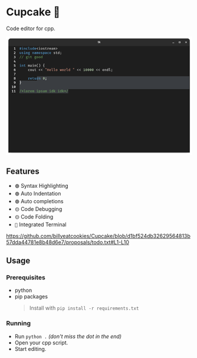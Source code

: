 # Cupcake 🧁

Code editor for cpp.

![something](.github/res/screenshot.png)

## Features

- `🟢` Syntax Highlighting
- `🟢` Auto Indentation
- `🟢` Auto completions
- `🟡` Code Debugging
- `🟡` Code Folding
- `🔴` Integrated Terminal

https://github.com/billyeatcookies/Cupcake/blob/d1bf524db32629564813b57dda44781e8b48d6e7/proposals/todo.txt#L1-L10


## Usage

### Prerequisites

- python
- pip packages
    > Install with `pip install -r requirements.txt`

### Running

- Run `python .` *(don't miss the dot in the end)*
- Open your cpp script.
- Start editing.
